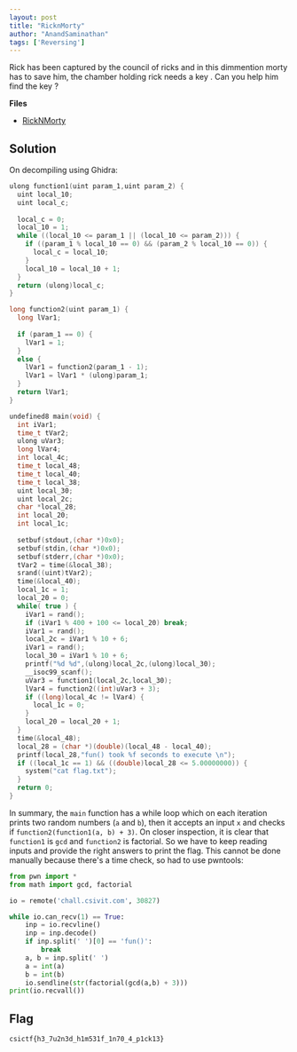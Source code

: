 ```yaml
---
layout: post
title: "RicknMorty"
author: "AnandSaminathan"
tags: ['Reversing']
---
```


Rick has been captured by the council of ricks and in this dimmention morty has to save him, the chamber holding rick needs a key . Can you help him find the key ? 

**Files**
- [RickNMorty]({{site.baseurl}}/assets/RicknMorty/RickNMorty)

## Solution

On decompiling using Ghidra:

```cpp
ulong function1(uint param_1,uint param_2) {
  uint local_10;
  uint local_c;
  
  local_c = 0;
  local_10 = 1;
  while ((local_10 <= param_1 || (local_10 <= param_2))) {
    if ((param_1 % local_10 == 0) && (param_2 % local_10 == 0)) {
      local_c = local_10;
    }
    local_10 = local_10 + 1;
  }
  return (ulong)local_c;
}

long function2(uint param_1) {
  long lVar1;
  
  if (param_1 == 0) {
    lVar1 = 1;
  }
  else {
    lVar1 = function2(param_1 - 1);
    lVar1 = lVar1 * (ulong)param_1;
  }
  return lVar1;
}

undefined8 main(void) {
  int iVar1;
  time_t tVar2;
  ulong uVar3;
  long lVar4;
  int local_4c;
  time_t local_48;
  time_t local_40;
  time_t local_38;
  uint local_30;
  uint local_2c;
  char *local_28;
  int local_20;
  int local_1c;
  
  setbuf(stdout,(char *)0x0);
  setbuf(stdin,(char *)0x0);
  setbuf(stderr,(char *)0x0);
  tVar2 = time(&local_38);
  srand((uint)tVar2);
  time(&local_40);
  local_1c = 1;
  local_20 = 0;
  while( true ) {
    iVar1 = rand();
    if (iVar1 % 400 + 100 <= local_20) break;
    iVar1 = rand();
    local_2c = iVar1 % 10 + 6;
    iVar1 = rand();
    local_30 = iVar1 % 10 + 6;
    printf("%d %d",(ulong)local_2c,(ulong)local_30);
    __isoc99_scanf();
    uVar3 = function1(local_2c,local_30);
    lVar4 = function2((int)uVar3 + 3);
    if ((long)local_4c != lVar4) {
      local_1c = 0;
    }
    local_20 = local_20 + 1;
  }
  time(&local_48);
  local_28 = (char *)(double)(local_48 - local_40);
  printf(local_28,"fun() took %f seconds to execute \n");
  if ((local_1c == 1) && ((double)local_28 <= 5.00000000)) {
    system("cat flag.txt");
  }
  return 0;
}
```

In summary, the `main` function has a while loop which on each iteration prints two random numbers (`a` and `b`), then it accepts an input `x` and checks if `function2(function1(a, b) + 3)`. On closer inspection, it is clear that `function1` is `gcd` and `function2` is factorial. So we have to keep reading inputs and provide the right answers to print the flag. This cannot be done manually because there's a time check, so had to use pwntools:

```python
from pwn import *
from math import gcd, factorial

io = remote('chall.csivit.com', 30827)

while io.can_recv(1) == True:
    inp = io.recvline()
    inp = inp.decode()
    if inp.split(' ')[0] == 'fun()':
        break
    a, b = inp.split(' ')
    a = int(a)
    b = int(b)
    io.sendline(str(factorial(gcd(a,b) + 3)))
print(io.recvall())
```

## Flag

```
csictf{h3_7u2n3d_h1m531f_1n70_4_p1ck13}
```
